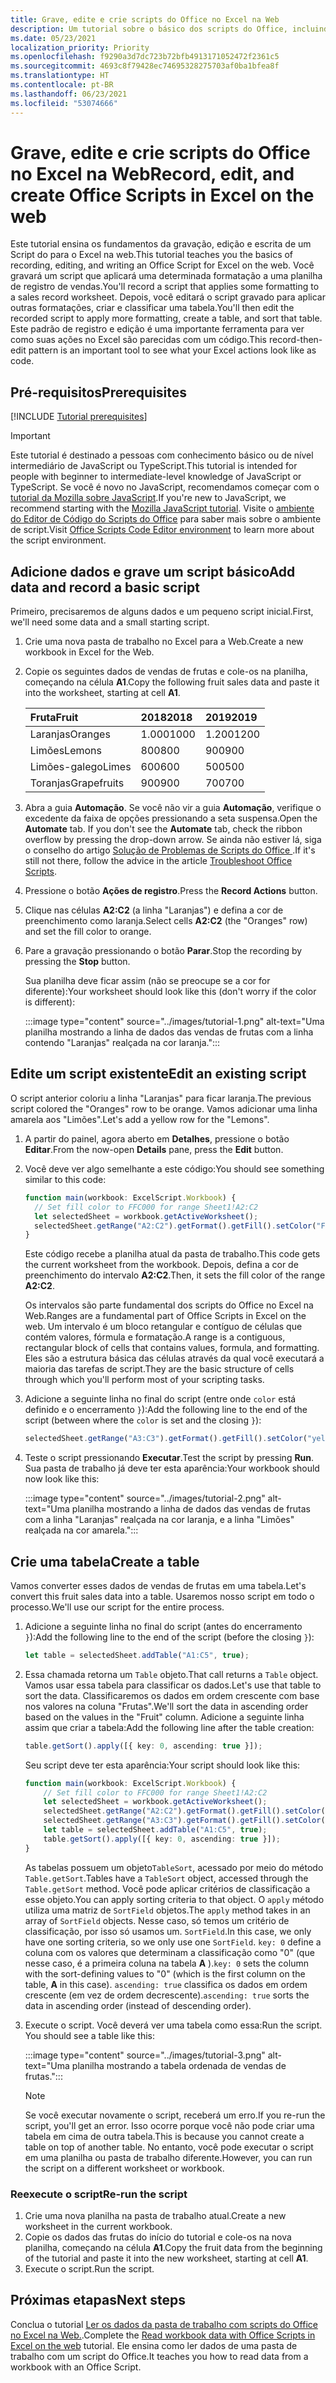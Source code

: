 ```yaml
---
title: Grave, edite e crie scripts do Office no Excel na Web
description: Um tutorial sobre o básico dos scripts do Office, incluindo a gravação de scripts com o Gravador de ações e a gravação de dados em uma pasta de trabalho.
ms.date: 05/23/2021
localization_priority: Priority
ms.openlocfilehash: f9290a3d7dc723b72bfb4913171052472f2361c5
ms.sourcegitcommit: 4693c8f79428ec74695328275703af0ba1bfea8f
ms.translationtype: HT
ms.contentlocale: pt-BR
ms.lasthandoff: 06/23/2021
ms.locfileid: "53074666"
---
```

# <a name="record-edit-and-create-office-scripts-in-excel-on-the-web"></a><span data-ttu-id="7e9ff-103">Grave, edite e crie scripts do Office no Excel na Web</span><span class="sxs-lookup"><span data-stu-id="7e9ff-103">Record, edit, and create Office Scripts in Excel on the web</span></span>

<span data-ttu-id="7e9ff-104">Este tutorial ensina os fundamentos da gravação, edição e escrita de um Script do para o Excel na web.</span><span class="sxs-lookup"><span data-stu-id="7e9ff-104">This tutorial teaches you the basics of recording, editing, and writing an Office Script for Excel on the web.</span></span> <span data-ttu-id="7e9ff-105">Você gravará um script que aplicará uma determinada formatação a uma planilha de registro de vendas.</span><span class="sxs-lookup"><span data-stu-id="7e9ff-105">You'll record a script that applies some formatting to a sales record worksheet.</span></span> <span data-ttu-id="7e9ff-106">Depois, você editará o script gravado para aplicar outras formatações, criar e classificar uma tabela.</span><span class="sxs-lookup"><span data-stu-id="7e9ff-106">You'll then edit the recorded script to apply more formatting, create a table, and sort that table.</span></span> <span data-ttu-id="7e9ff-107">Este padrão de registro e edição é uma importante ferramenta para ver como suas ações no Excel são parecidas com um código.</span><span class="sxs-lookup"><span data-stu-id="7e9ff-107">This record-then-edit pattern is an important tool to see what your Excel actions look like as code.</span></span>

## <a name="prerequisites"></a><span data-ttu-id="7e9ff-108">Pré-requisitos</span><span class="sxs-lookup"><span data-stu-id="7e9ff-108">Prerequisites</span></span>

[!INCLUDE [Tutorial prerequisites](../includes/tutorial-prerequisites.md)]

> [!IMPORTANT]
> <span data-ttu-id="7e9ff-109">Este tutorial é destinado a pessoas com conhecimento básico ou de nível intermediário de JavaScript ou TypeScript.</span><span class="sxs-lookup"><span data-stu-id="7e9ff-109">This tutorial is intended for people with beginner to intermediate-level knowledge of JavaScript or TypeScript.</span></span> <span data-ttu-id="7e9ff-110">Se você é novo no JavaScript, recomendamos começar com o [tutorial da Mozilla sobre JavaScript](https://developer.mozilla.org/docs/Web/JavaScript/Guide/Introduction).</span><span class="sxs-lookup"><span data-stu-id="7e9ff-110">If you're new to JavaScript, we recommend starting with the [Mozilla JavaScript tutorial](https://developer.mozilla.org/docs/Web/JavaScript/Guide/Introduction).</span></span> <span data-ttu-id="7e9ff-111">Visite o [ambiente do Editor de Código do Scripts do Office](../overview/code-editor-environment.md) para saber mais sobre o ambiente de script.</span><span class="sxs-lookup"><span data-stu-id="7e9ff-111">Visit [Office Scripts Code Editor environment](../overview/code-editor-environment.md) to learn more about the script environment.</span></span>

## <a name="add-data-and-record-a-basic-script"></a><span data-ttu-id="7e9ff-112">Adicione dados e grave um script básico</span><span class="sxs-lookup"><span data-stu-id="7e9ff-112">Add data and record a basic script</span></span>

<span data-ttu-id="7e9ff-113">Primeiro, precisaremos de alguns dados e um pequeno script inicial.</span><span class="sxs-lookup"><span data-stu-id="7e9ff-113">First, we'll need some data and a small starting script.</span></span>

1. <span data-ttu-id="7e9ff-114">Crie uma nova pasta de trabalho no Excel para a Web.</span><span class="sxs-lookup"><span data-stu-id="7e9ff-114">Create a new workbook in Excel for the Web.</span></span>
2. <span data-ttu-id="7e9ff-115">Copie os seguintes dados de vendas de frutas e cole-os na planilha, começando na célula **A1**.</span><span class="sxs-lookup"><span data-stu-id="7e9ff-115">Copy the following fruit sales data and paste it into the worksheet, starting at cell **A1**.</span></span>

    |<span data-ttu-id="7e9ff-116">Fruta</span><span class="sxs-lookup"><span data-stu-id="7e9ff-116">Fruit</span></span> |<span data-ttu-id="7e9ff-117">2018</span><span class="sxs-lookup"><span data-stu-id="7e9ff-117">2018</span></span> |<span data-ttu-id="7e9ff-118">2019</span><span class="sxs-lookup"><span data-stu-id="7e9ff-118">2019</span></span> |
    |:---|:---|:---|
    |<span data-ttu-id="7e9ff-119">Laranjas</span><span class="sxs-lookup"><span data-stu-id="7e9ff-119">Oranges</span></span> |<span data-ttu-id="7e9ff-120">1.000</span><span class="sxs-lookup"><span data-stu-id="7e9ff-120">1000</span></span> |<span data-ttu-id="7e9ff-121">1.200</span><span class="sxs-lookup"><span data-stu-id="7e9ff-121">1200</span></span> |
    |<span data-ttu-id="7e9ff-122">Limões</span><span class="sxs-lookup"><span data-stu-id="7e9ff-122">Lemons</span></span> |<span data-ttu-id="7e9ff-123">800</span><span class="sxs-lookup"><span data-stu-id="7e9ff-123">800</span></span> |<span data-ttu-id="7e9ff-124">900</span><span class="sxs-lookup"><span data-stu-id="7e9ff-124">900</span></span> |
    |<span data-ttu-id="7e9ff-125">Limões-galego</span><span class="sxs-lookup"><span data-stu-id="7e9ff-125">Limes</span></span> |<span data-ttu-id="7e9ff-126">600</span><span class="sxs-lookup"><span data-stu-id="7e9ff-126">600</span></span> |<span data-ttu-id="7e9ff-127">500</span><span class="sxs-lookup"><span data-stu-id="7e9ff-127">500</span></span> |
    |<span data-ttu-id="7e9ff-128">Toranjas</span><span class="sxs-lookup"><span data-stu-id="7e9ff-128">Grapefruits</span></span> |<span data-ttu-id="7e9ff-129">900</span><span class="sxs-lookup"><span data-stu-id="7e9ff-129">900</span></span> |<span data-ttu-id="7e9ff-130">700</span><span class="sxs-lookup"><span data-stu-id="7e9ff-130">700</span></span> |

3. <span data-ttu-id="7e9ff-131">Abra a guia **Automação**. Se você não vir a guia **Automação**, verifique o excedente da faixa de opções pressionando a seta suspensa.</span><span class="sxs-lookup"><span data-stu-id="7e9ff-131">Open the **Automate** tab. If you don't see the **Automate** tab, check the ribbon overflow by pressing the drop-down arrow.</span></span> <span data-ttu-id="7e9ff-132">Se ainda não estiver lá, siga o conselho do artigo [Solução de Problemas de Scripts do Office ](../testing/troubleshooting.md#automate-tab-not-appearing-or-office-scripts-unavailable).</span><span class="sxs-lookup"><span data-stu-id="7e9ff-132">If it's still not there, follow the advice in the article [Troubleshoot Office Scripts](../testing/troubleshooting.md#automate-tab-not-appearing-or-office-scripts-unavailable).</span></span>
4. <span data-ttu-id="7e9ff-133">Pressione o botão **Ações de registro**.</span><span class="sxs-lookup"><span data-stu-id="7e9ff-133">Press the **Record Actions** button.</span></span>
5. <span data-ttu-id="7e9ff-134">Clique nas células **A2:C2** (a linha "Laranjas") e defina a cor de preenchimento como laranja.</span><span class="sxs-lookup"><span data-stu-id="7e9ff-134">Select cells **A2:C2** (the "Oranges" row) and set the fill color to orange.</span></span>
6. <span data-ttu-id="7e9ff-135">Pare a gravação pressionando o botão **Parar**.</span><span class="sxs-lookup"><span data-stu-id="7e9ff-135">Stop the recording by pressing the **Stop** button.</span></span>

    <span data-ttu-id="7e9ff-136">Sua planilha deve ficar assim (não se preocupe se a cor for diferente):</span><span class="sxs-lookup"><span data-stu-id="7e9ff-136">Your worksheet should look like this (don't worry if the color is different):</span></span>

    :::image type="content" source="../images/tutorial-1.png" alt-text="Uma planilha mostrando a linha de dados das vendas de frutas com a linha contendo &quot;Laranjas&quot; realçada na cor laranja.":::

## <a name="edit-an-existing-script"></a><span data-ttu-id="7e9ff-138">Edite um script existente</span><span class="sxs-lookup"><span data-stu-id="7e9ff-138">Edit an existing script</span></span>

<span data-ttu-id="7e9ff-139">O script anterior coloriu a linha "Laranjas" para ficar laranja.</span><span class="sxs-lookup"><span data-stu-id="7e9ff-139">The previous script colored the "Oranges" row to be orange.</span></span> <span data-ttu-id="7e9ff-140">Vamos adicionar uma linha amarela aos "Limões".</span><span class="sxs-lookup"><span data-stu-id="7e9ff-140">Let's add a yellow row for the "Lemons".</span></span>

1. <span data-ttu-id="7e9ff-141">A partir do painel, agora aberto em **Detalhes**, pressione o botão **Editar**.</span><span class="sxs-lookup"><span data-stu-id="7e9ff-141">From the now-open **Details** pane, press the **Edit** button.</span></span>
2. <span data-ttu-id="7e9ff-142">Você deve ver algo semelhante a este código:</span><span class="sxs-lookup"><span data-stu-id="7e9ff-142">You should see something similar to this code:</span></span>

    ```TypeScript
    function main(workbook: ExcelScript.Workbook) {
      // Set fill color to FFC000 for range Sheet1!A2:C2
      let selectedSheet = workbook.getActiveWorksheet();
      selectedSheet.getRange("A2:C2").getFormat().getFill().setColor("FFC000");
    }
    ```

    <span data-ttu-id="7e9ff-143">Este código recebe a planilha atual da pasta de trabalho.</span><span class="sxs-lookup"><span data-stu-id="7e9ff-143">This code gets the current worksheet from the workbook.</span></span> <span data-ttu-id="7e9ff-144">Depois, defina a cor de preenchimento do intervalo **A2:C2**.</span><span class="sxs-lookup"><span data-stu-id="7e9ff-144">Then, it sets the fill color of the range **A2:C2**.</span></span>

    <span data-ttu-id="7e9ff-145">Os intervalos são parte fundamental dos scripts do Office no Excel na Web.</span><span class="sxs-lookup"><span data-stu-id="7e9ff-145">Ranges are a fundamental part of Office Scripts in Excel on the web.</span></span> <span data-ttu-id="7e9ff-146">Um intervalo é um bloco retangular e contíguo de células que contém valores, fórmula e formatação.</span><span class="sxs-lookup"><span data-stu-id="7e9ff-146">A range is a contiguous, rectangular block of cells that contains values, formula, and formatting.</span></span> <span data-ttu-id="7e9ff-147">Eles são a estrutura básica das células através da qual você executará a maioria das tarefas de script.</span><span class="sxs-lookup"><span data-stu-id="7e9ff-147">They are the basic structure of cells through which you'll perform most of your scripting tasks.</span></span>

3. <span data-ttu-id="7e9ff-148">Adicione a seguinte linha no final do script (entre onde `color` está definido e o encerramento `}`):</span><span class="sxs-lookup"><span data-stu-id="7e9ff-148">Add the following line to the end of the script (between where the `color` is set and the closing `}`):</span></span>

    ```TypeScript
    selectedSheet.getRange("A3:C3").getFormat().getFill().setColor("yellow");
    ```

4. <span data-ttu-id="7e9ff-149">Teste o script pressionando **Executar**.</span><span class="sxs-lookup"><span data-stu-id="7e9ff-149">Test the script by pressing **Run**.</span></span> <span data-ttu-id="7e9ff-150">Sua pasta de trabalho já deve ter esta aparência:</span><span class="sxs-lookup"><span data-stu-id="7e9ff-150">Your workbook should now look like this:</span></span>

    :::image type="content" source="../images/tutorial-2.png" alt-text="Uma planilha mostrando a linha de dados das vendas de frutas com a linha &quot;Laranjas&quot; realçada na cor laranja, e a linha &quot;Limões&quot; realçada na cor amarela.":::

## <a name="create-a-table"></a><span data-ttu-id="7e9ff-152">Crie uma tabela</span><span class="sxs-lookup"><span data-stu-id="7e9ff-152">Create a table</span></span>

<span data-ttu-id="7e9ff-153">Vamos converter esses dados de vendas de frutas em uma tabela.</span><span class="sxs-lookup"><span data-stu-id="7e9ff-153">Let's convert this fruit sales data into a table.</span></span> <span data-ttu-id="7e9ff-154">Usaremos nosso script em todo o processo.</span><span class="sxs-lookup"><span data-stu-id="7e9ff-154">We'll use our script for the entire process.</span></span>

1. <span data-ttu-id="7e9ff-155">Adicione a seguinte linha no final do script (antes do encerramento `}`):</span><span class="sxs-lookup"><span data-stu-id="7e9ff-155">Add the following line to the end of the script (before the closing `}`):</span></span>

    ```TypeScript
    let table = selectedSheet.addTable("A1:C5", true);
    ```

2. <span data-ttu-id="7e9ff-156">Essa chamada retorna um `Table` objeto.</span><span class="sxs-lookup"><span data-stu-id="7e9ff-156">That call returns a `Table` object.</span></span> <span data-ttu-id="7e9ff-157">Vamos usar essa tabela para classificar os dados.</span><span class="sxs-lookup"><span data-stu-id="7e9ff-157">Let's use that table to sort the data.</span></span> <span data-ttu-id="7e9ff-158">Classificaremos os dados em ordem crescente com base nos valores na coluna "Frutas".</span><span class="sxs-lookup"><span data-stu-id="7e9ff-158">We'll sort the data in ascending order based on the values in the "Fruit" column.</span></span> <span data-ttu-id="7e9ff-159">Adicione a seguinte linha assim que criar a tabela:</span><span class="sxs-lookup"><span data-stu-id="7e9ff-159">Add the following line after the table creation:</span></span>

    ```TypeScript
    table.getSort().apply([{ key: 0, ascending: true }]);
    ```

    <span data-ttu-id="7e9ff-160">Seu script deve ter esta aparência:</span><span class="sxs-lookup"><span data-stu-id="7e9ff-160">Your script should look like this:</span></span>

    ```TypeScript
    function main(workbook: ExcelScript.Workbook) {
        // Set fill color to FFC000 for range Sheet1!A2:C2
        let selectedSheet = workbook.getActiveWorksheet();
        selectedSheet.getRange("A2:C2").getFormat().getFill().setColor("FFC000");
        selectedSheet.getRange("A3:C3").getFormat().getFill().setColor("yellow");
        let table = selectedSheet.addTable("A1:C5", true);
        table.getSort().apply([{ key: 0, ascending: true }]);
    }
    ```

    <span data-ttu-id="7e9ff-161">As tabelas possuem um objeto`TableSort`, acessado por meio do método `Table.getSort`.</span><span class="sxs-lookup"><span data-stu-id="7e9ff-161">Tables have a `TableSort` object, accessed through the `Table.getSort` method.</span></span> <span data-ttu-id="7e9ff-162">Você pode aplicar critérios de classificação a esse objeto.</span><span class="sxs-lookup"><span data-stu-id="7e9ff-162">You can apply sorting criteria to that object.</span></span> <span data-ttu-id="7e9ff-163">O `apply` método utiliza uma matriz de `SortField` objetos.</span><span class="sxs-lookup"><span data-stu-id="7e9ff-163">The `apply` method takes in an array of `SortField` objects.</span></span> <span data-ttu-id="7e9ff-164">Nesse caso, só temos um critério de classificação, por isso só usamos um. `SortField`.</span><span class="sxs-lookup"><span data-stu-id="7e9ff-164">In this case, we only have one sorting criteria, so we only use one `SortField`.</span></span> <span data-ttu-id="7e9ff-165">`key: 0` define a coluna com os valores que determinam a classificação como "0" (que nesse caso, é a primeira coluna na tabela **A** ).</span><span class="sxs-lookup"><span data-stu-id="7e9ff-165">`key: 0` sets the column with the sort-defining values to "0" (which is the first column on the table, **A** in this case).</span></span> <span data-ttu-id="7e9ff-166">`ascending: true` classifica os dados em ordem crescente (em vez de ordem decrescente).</span><span class="sxs-lookup"><span data-stu-id="7e9ff-166">`ascending: true` sorts the data in ascending order (instead of descending order).</span></span>

3. <span data-ttu-id="7e9ff-p111">Execute o script. Você deverá ver uma tabela como essa:</span><span class="sxs-lookup"><span data-stu-id="7e9ff-p111">Run the script. You should see a table like this:</span></span>

    :::image type="content" source="../images/tutorial-3.png" alt-text="Uma planilha mostrando a tabela ordenada de vendas de frutas.":::

    > [!NOTE]
    > <span data-ttu-id="7e9ff-170">Se você executar novamente o script, receberá um erro.</span><span class="sxs-lookup"><span data-stu-id="7e9ff-170">If you re-run the script, you'll get an error.</span></span> <span data-ttu-id="7e9ff-171">Isso ocorre porque você não pode criar uma tabela em cima de outra tabela.</span><span class="sxs-lookup"><span data-stu-id="7e9ff-171">This is because you cannot create a table on top of another table.</span></span> <span data-ttu-id="7e9ff-172">No entanto, você pode executar o script em uma planilha ou pasta de trabalho diferente.</span><span class="sxs-lookup"><span data-stu-id="7e9ff-172">However, you can run the script on a different worksheet or workbook.</span></span>

### <a name="re-run-the-script"></a><span data-ttu-id="7e9ff-173">Reexecute o script</span><span class="sxs-lookup"><span data-stu-id="7e9ff-173">Re-run the script</span></span>

1. <span data-ttu-id="7e9ff-174">Crie uma nova planilha na pasta de trabalho atual.</span><span class="sxs-lookup"><span data-stu-id="7e9ff-174">Create a new worksheet in the current workbook.</span></span>
2. <span data-ttu-id="7e9ff-175">Copie os dados das frutas do início do tutorial e cole-os na nova planilha, começando na célula **A1**.</span><span class="sxs-lookup"><span data-stu-id="7e9ff-175">Copy the fruit data from the beginning of the tutorial and paste it into the new worksheet, starting at cell **A1**.</span></span>
3. <span data-ttu-id="7e9ff-176">Execute o script.</span><span class="sxs-lookup"><span data-stu-id="7e9ff-176">Run the script.</span></span>

## <a name="next-steps"></a><span data-ttu-id="7e9ff-177">Próximas etapas</span><span class="sxs-lookup"><span data-stu-id="7e9ff-177">Next steps</span></span>

<span data-ttu-id="7e9ff-178">Conclua o tutorial [Ler os dados da pasta de trabalho com scripts do Office no Excel na Web.](excel-read-tutorial.md).</span><span class="sxs-lookup"><span data-stu-id="7e9ff-178">Complete the [Read workbook data with Office Scripts in Excel on the web](excel-read-tutorial.md) tutorial.</span></span> <span data-ttu-id="7e9ff-179">Ele ensina como ler dados de uma pasta de trabalho com um script do Office.</span><span class="sxs-lookup"><span data-stu-id="7e9ff-179">It teaches you how to read data from a workbook with an Office Script.</span></span>
